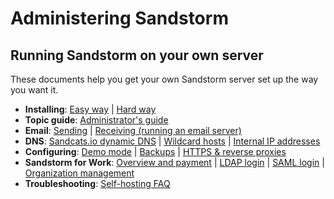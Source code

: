 # Administering Sandstorm

## Running Sandstorm on your own server

These documents help you get your own Sandstorm server set up the way you want it.

* **Installing**: [Easy way](https://sandstorm.io/install/) | [Hard way](install.md)
* **Topic guide**: [Administrator's guide](administering/guide.md)
* **Email**: [Sending](administering/email.md#outgoing-smtp) | [Receiving (running an email server)](administering/email.md#outbound-email-steps)
* **DNS**: [Sandcats.io dynamic DNS](administering/sandcats.md) | [Wildcard hosts](administering/wildcard.md) | [Internal IP addresses](administering/faq.md#how-do-i-use-sandstorm-with-an-internal-ip-address)
* **Configuring**: [Demo mode](administering/demo.md) | [Backups](administering/backups.md) | [HTTPS & reverse proxies](administering/ssl.md) <!-- [Login providers]() -->
* **Sandstorm for Work**: [Overview and payment](administering/for-work.md) | [LDAP login](administering/for-work.md#authentication-providers-ldap) | [SAML login](administering/for-work.md#features-coming-soon) | [Organization management](administering/for-work.md#features-coming-soon)
* **Troubleshooting**: [Self-hosting FAQ](administering/faq.md)
